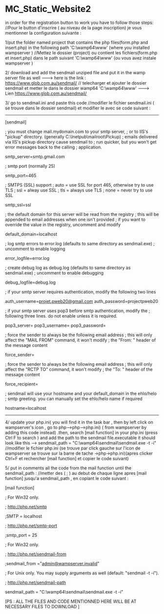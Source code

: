 # MC_Static_Website2
in order for the registration button to work you have to follow those steps:
//Pour le button d'inscrire ( au niveau de la page inscription) je vous mentionner la configuration suivante :

1/put the folder named project that contains the php files(form.php and insert.php) in the following path 'C:\wamp64\www' (where you installed wampserver ) 
//Mettez le dossier (project) ou contient les fichiers(form.php et insert.php) dans le path suivant 'C:\wamp64\www' (ou vous avez instale wampserver ) 

2/ download and add the sendmail unziped file and put it in the wamp server file as well ---> here is the link : https://www.glob.com.au/sendmail/ 
// telecharger et ajouter le dossier sendmail et metter le dans le dossier wamp64 'C:\wamp64\www' ---> Lien https://www.glob.com.au/sendmail/ 


3/ go to sendmail.ini and paste this code 
//modifier le fichier sendmail.ini ( se trouve dans le dossier sendmail) et modifier le avec se code suivant :

--------------------------------------------------------------------------------------------------------------------------------------------------------------
[sendmail]

; you must change mail.mydomain.com to your smtp server,
; or to IIS's "pickup" directory.  (generally C:\Inetpub\mailroot\Pickup)
; emails delivered via IIS's pickup directory cause sendmail to
; run quicker, but you won't get error messages back to the calling
; application.

smtp_server=smtp.gmail.com

; smtp port (normally 25)

smtp_port=465

; SMTPS (SSL) support
;   auto = use SSL for port 465, otherwise try to use TLS
;   ssl  = alway use SSL
;   tls  = always use TLS
;   none = never try to use SSL

smtp_ssl=ssl

; the default domain for this server will be read from the registry
; this will be appended to email addresses when one isn't provided
; if you want to override the value in the registry, uncomment and modify

default_domain=localhost

; log smtp errors to error.log (defaults to same directory as sendmail.exe)
; uncomment to enable logging

error_logfile=error.log

; create debug log as debug.log (defaults to same directory as sendmail.exe)
; uncomment to enable debugging

debug_logfile=debug.log

; if your smtp server requires authentication, modify the following two lines

auth_username=projet.pweb20@gmail.com
auth_password=projectpweb20

; if your smtp server uses pop3 before smtp authentication, modify the 
; following three lines.  do not enable unless it is required.

pop3_server=
pop3_username=
pop3_password=

; force the sender to always be the following email address
; this will only affect the "MAIL FROM" command, it won't modify 
; the "From: " header of the message content

force_sender=

; force the sender to always be the following email address
; this will only affect the "RCTP TO" command, it won't modify 
; the "To: " header of the message content

force_recipient=

; sendmail will use your hostname and your default_domain in the ehlo/helo
; smtp greeting.  you can manually set the ehlo/helo name if required

hostname=localhost

-----------------------------------------------------------------------------------------------------------------------------------------------------------

4/ update your php.ini( you will find it in the task bar , then by left click on wampserver's icon , go to php-->php-->php.ini) ( from wampserver by adding this code instead) .then, search [mail function] in your php.ini (press Ctrl F to search ) and add the path to the sendmail file.executable it should look like this --> sendmail_path = "C:\wamp64\sendmail\sendmail.exe -t -i" 
//modifier le fichier php.ini (se trouve par click gauche sur l'icon de wampserver se trouve sur la barre de tache ->php->php.ini)(apres clicker Ctrl+F et  rechercher
 [mail function] et copier le code suivant)
 
 
5/ put in comments all the code from the mail function until the sendmail_path :
//metter des ( ; ) au debut de chaque ligne apres  [mail function] jusqu'a sendmail_path , en copiant le code suivant  :

[mail function]

; For Win32 only.

; http://php.net/smtp

;SMTP = localhost

; http://php.net/smtp-port

;smtp_port = 25

; For Win32 only.

; http://php.net/sendmail-from

;sendmail_from ="admin@wampserver.invalid"

; For Unix only.  You may supply arguments as well (default: "sendmail -t -i").

; http://php.net/sendmail-path

sendmail_path = "C:\wamp64\sendmail\sendmail.exe -t -i"

[PS : ALL THE FILES AND CODE MENTIONNED HERE WILL BE AT NECESSARY FILES TO DOWNLOAD ]

